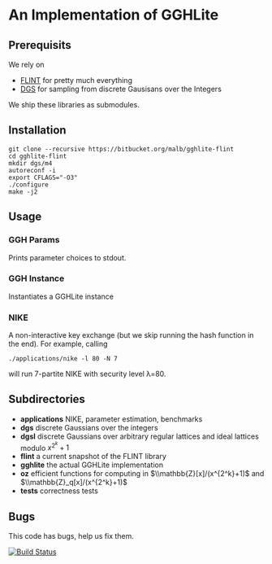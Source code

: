 # An Implementation of GGHLite #

## Prerequisits ##

We rely on

 * [FLINT](http://flintlib.org/) for pretty much everything
 * [DGS](https://bitbucket.org/malb/dgs) for sampling from discrete Gausisans
   over the Integers

We ship these libraries as submodules.

## Installation ##

    git clone --recursive https://bitbucket.org/malb/gghlite-flint
    cd gghlite-flint
    mkdir dgs/m4
    autoreconf -i
    export CFLAGS="-O3"
    ./configure
    make -j2

## Usage ##

### GGH Params ###

Prints parameter choices to stdout.

### GGH Instance ###

Instantiates a GGHLite instance

### NIKE ###

A non-interactive key exchange (but we skip running the hash function in the end). For example,
calling

    ./applications/nike -l 80 -N 7

will run 7-partite NIKE with security level λ=80.

## Subdirectories ##

 * **applications** NIKE, parameter estimation, benchmarks
 * **dgs** discrete Gaussians over the integers
 * **dgsl** discrete Gaussians over arbitrary regular lattices and ideal lattices modulo $x^{2^k}+1$
 * **flint** a current snapshot of the FLINT library
 * **gghlite** the actual GGHLite implementation
 * **oz** efficient functions for computing in $\\mathbb{Z}[x]/(x^{2^k}+1)$ and $\\mathbb{Z}_q[x]/(x^{2^k}+1)$
 * **tests** correctness tests

## Bugs ##

This code has bugs, help us fix them.

[![Build Status](https://drone.io/bitbucket.org/malb/gghlite-flint/status.png)](https://drone.io/bitbucket.org/malb/gghlite-flint/latest)
